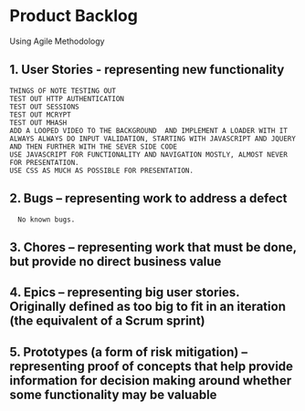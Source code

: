# Product Backlog
Using Agile Methodology

## 1. User Stories - representing new functionality

    THINGS OF NOTE TESTING OUT
    TEST OUT HTTP AUTHENTICATION
    TEST OUT SESSIONS
    TEST OUT MCRYPT
    TEST OUT MHASH
    ADD A LOOPED VIDEO TO THE BACKGROUND  AND IMPLEMENT A LOADER WITH IT
    ALWAYS ALWAYS DO INPUT VALIDATION, STARTING WITH JAVASCRIPT AND JQUERY AND THEN FURTHER WITH THE SEVER SIDE CODE
    USE JAVASCRIPT FOR FUNCTIONALITY AND NAVIGATION MOSTLY, ALMOST NEVER FOR PRESENTATION.
    USE CSS AS MUCH AS POSSIBLE FOR PRESENTATION.


## 2. Bugs – representing work to address a defect
      No known bugs.

## 3. Chores – representing work that must be done, but provide no direct business value

## 4. Epics – representing big user stories. Originally defined as too big to fit in an iteration (the equivalent of a Scrum sprint)

## 5. Prototypes (a form of risk mitigation) – representing proof of concepts that help provide information for decision making around whether some functionality may be valuable
